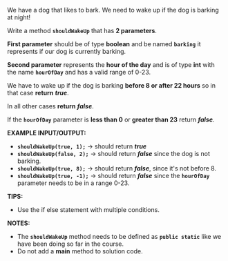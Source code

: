 We have a dog that likes to bark. We need to wake up if the dog is barking at night!

Write a method **`shouldWakeUp`** that has **2 parameters**.

**First parameter** should be of type **boolean** and be named **`barking`** it represents if our dog is currently barking.

**Second parameter** represents the **hour of the day** and is of type **int** with the name **`hourOfDay`** and has a valid range of 0-23.

We have to wake up if the dog is barking **before 8 or after 22 hours** so in that case **return** **_true_**.

In all other cases **return** **_false_**.

If the **`hourOfDay`** parameter is **less than 0** or **greater than 23** return **_false_**.

**EXAMPLE INPUT/OUTPUT:**

* **`shouldWakeUp(true, 1);`** → should return **_true_**
* **`shouldWakeUp(false, 2);`** → should return **_false_** since the dog is not barking.
* **`shouldWakeUp(true, 8);`** → should return **_false_**, since it's not before 8.
* **`shouldWakeUp(true, -1);`** → should return **_false_** since the **`hourOfDay`** parameter needs to be in a range 0-23.

**TIPS:**

* Use the if else statement with multiple conditions.

**NOTES:**

* The **`shouldWakeUp`** method needs to be defined as **`public static`** like we have been doing so far in the course.
* Do not add a **main** method to solution code.
